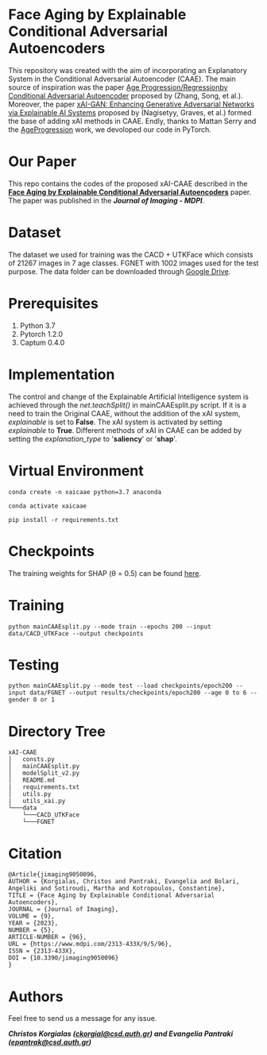 # Face Aging by Explainable Conditional Adversarial Autoencoders

This repository was created with the aim of incorporating an Explanatory System in the Conditional Adversarial Autoencoder (CAAE). The main source of inspiration was the paper [Age Progression/Regressionby Conditional Adversarial Autoencoder](https://openaccess.thecvf.com/content_cvpr_2017/html/Zhang_Age_ProgressionRegression_by_CVPR_2017_paper.html) proposed by (Zhang, Song, et al.). Moreover, the paper [xAI-GAN: Enhancing Generative Adversarial Networks via Explainable AI Systems](https://arxiv.org/abs/2002.10438) proposed by (Nagisetyy, Graves, et al.) formed the base of adding xAI methods in CAAE. Endly, thanks to Mattan Serry and the [AgeProgression](https://github.com/mattans/AgeProgression) work, we devoloped our code in PyTorch.

# Our Paper

This repo contains the codes of the proposed xAI-CAAE described in the [**Face Aging by Explainable Conditional Adversarial Autoencoders**](https://www.mdpi.com/2313-433X/9/5/96) paper. The paper was published in the ***Journal of Imaging - MDPI***.

# Dataset

The dataset we used for training was the CACD + UTKFace which consists of 21267 images in 7 age classes. FGNET with 1002 images used for the test purpose. The data folder can be downloaded through [Google Drive](https://drive.google.com/drive/folders/1AvYtsiAiZaO611AMGBK8fSFCqrUlBOOf?usp=sharing).

# Prerequisites

1. Python 3.7
2. Pytorch 1.2.0
3. Captum 0.4.0

# Implementation

The control and change of the Explainable Artificial Intelligence system is achieved through the *net.teachSplit()* in mainCAAEsplit.py script. If it is a need to train the Original CAAE, without the addition of the xAI system, *explainable* is set to **False**. The xAI system is activated by setting *explainable* to **True**. Different methods of xAI in CAAE can be added by setting the *explanation_type* to '**saliency**' or '**shap**'.

# Virtual Environment

```shell
conda create -n xaicaae python=3.7 anaconda
```

```shell
conda activate xaicaae
```

```shell
pip install -r requirements.txt
```

# Checkpoints

The training weights for SHAP (θ = 0.5) can be found [here](https://drive.google.com/drive/folders/1hC19-w59bE2Pk0Rc6Pd3632KShgVJkp8?usp=sharing).

# Training

```shell
python mainCAAEsplit.py --mode train --epochs 200 --input data/CACD_UTKFace --output checkpoints
```
# Testing 

```shell
python mainCAAEsplit.py --mode test --load checkpoints/epoch200 --input data/FGNET --output results/checkpoints/epoch200 --age 0 to 6 --gender 0 or 1
```

# Directory Tree

```
xAI-CAAE   
│   consts.py
│   mainCAAEsplit.py  
│   modelSplit_v2.py   
│   README.md
|   requirements.txt
│   utils.py
|   utils_xai.py
└───data
    └───CACD_UTKFace
    └───FGNET
```

 # Citation
 
 ```
@Article{jimaging9050096,
AUTHOR = {Korgialas, Christos and Pantraki, Evangelia and Bolari, Angeliki and Sotiroudi, Martha and Kotropoulos, Constantine},
TITLE = {Face Aging by Explainable Conditional Adversarial Autoencoders},
JOURNAL = {Journal of Imaging},
VOLUME = {9},
YEAR = {2023},
NUMBER = {5},
ARTICLE-NUMBER = {96},
URL = {https://www.mdpi.com/2313-433X/9/5/96},
ISSN = {2313-433X},
DOI = {10.3390/jimaging9050096}
}
```

# Authors
Feel free to send us a message for any issue.

***Christos Korgialas (ckorgial@csd.auth.gr) and Evangelia Pantraki (epantrak@csd.auth.gr)***



